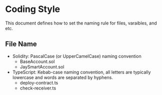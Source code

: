 # Coding Style
This document defines how to set the naming rule for files, varaibles, and etc.

## File Name
- Solidity: PascalCase (or UpperCamelCase) naming convention
  - BaseAccount.sol
  - JaySmartAccount.sol
- TypeScript: Kebab-case naming convention, all letters are typically lowercase and words are separated by hyphens.
  - deploy-contract.ts
  - check-receiver.ts